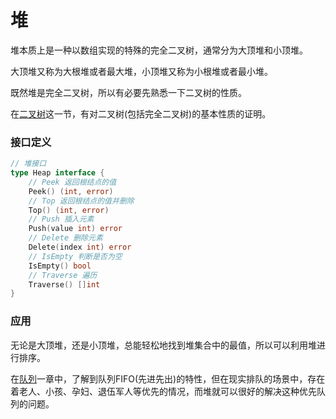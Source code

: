 # 堆

堆本质上是一种以数组实现的特殊的完全二叉树，通常分为大顶堆和小顶堆。

大顶堆又称为大根堆或者最大堆，小顶堆又称为小根堆或者最小堆。

既然堆是完全二叉树，所以有必要先熟悉一下二叉树的性质。

在[二叉树](5.2.md)这一节，有对二叉树(包括完全二叉树)的基本性质的证明。

### 接口定义

```go
// 堆接口
type Heap interface {
	// Peek 返回根结点的值
	Peek() (int, error)
	// Top 返回根结点的值并删除
	Top() (int, error)
	// Push 插入元素
	Push(value int) error
	// Delete 删除元素
	Delete(index int) error
	// IsEmpty 判断是否为空
	IsEmpty() bool
	// Traverse 遍历
	Traverse() []int
}
```

### 应用

无论是大顶堆，还是小顶堆，总能轻松地找到堆集合中的最值，所以可以利用堆进行排序。

在[队列](3.0.md)一章中，了解到队列FIFO(先进先出)的特性，但在现实排队的场景中，存在着老人、小孩、孕妇、退伍军人等优先的情况，而堆就可以很好的解决这种优先队列的问题。
